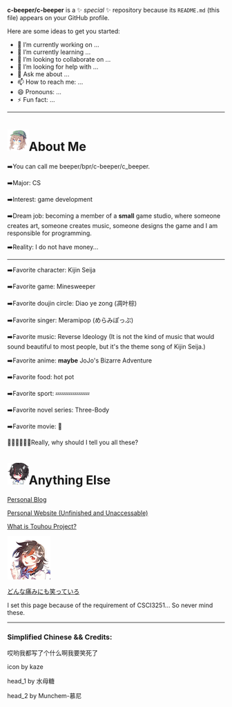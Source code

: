 **c-beeper/c-beeper** is a ✨ _special_ ✨ repository because its `README.md` (this file) appears on your GitHub profile.

Here are some ideas to get you started:

- 🔭 I’m currently working on ...
- 🌱 I’m currently learning ...
- 👯 I’m looking to collaborate on ...
- 🤔 I’m looking for help with ...
- 💬 Ask me about ...
- 📫 How to reach me: ...
- 😄 Pronouns: ...
- ⚡ Fun fact: ...

------------------------------------

# <img src="head_1.png" title="" alt="" width="50" height="50"/>About Me

➡️You can call me beeper/bpr/c-beeper/c_beeper.

➡️Major: CS

➡️Interest: game development

➡️Dream job: becoming a member of a **small** game studio, where someone creates art, someone creates music, someone designs the game and I am responsible for programming.

➡️Reality: I do not have money...

--------------------------------

➡️Favorite character: Kijin Seija

➡️Favorite game: Minesweeper

➡️Favorite doujin circle: Diao ye zong (凋叶棕)

➡️Favorite singer: Meramipop (めらみぽっぷ)

➡️Favorite music: Reverse Ideology (It is not the kind of music that would sound beautiful to most people, but it's the theme song of Kijin Seija.)

➡️Favorite anime: **maybe** JoJo's Bizarre Adventure

➡️Favorite food: hot pot

➡️Favorite sport: 💤💤💤💤💤💤

➡️Favorite novel series: Three-Body

➡️Favorite movie: 🤔

🤔🤔🤔🤔🤔🤔Really, why should I tell you all these?

# <img src="head_2.png" title="111" alt="" width="50" height="50"/>Anything Else

[Personal Blog](https://ksbeeper.wordpress.com/)

[Personal Website (Unfinished and Unaccessable)](http://beeper.wiki/)

[What is Touhou Project?](https://en.touhouwiki.net/wiki/Touhou_Project)

[![mywife](icon.png)](https://en.touhouwiki.net/wiki/Seija_Kijin)

[どんな痛みにも笑っていろ](https://en.touhouwiki.net/wiki/Lyrics:_Uprising_Ideology)

I set this page because of the requirement of CSCI3251... So never mind these.

----------------------------------------

### Simplified Chinese && Credits:

哎哟我都写了个什么啊我要笑死了

icon by kaze

head_1 by 水母糖

head_2 by Munchem-慕尼

